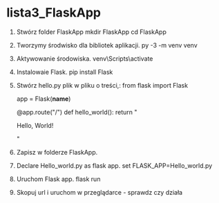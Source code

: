 # lista3_FlaskApp
1. Stwórz folder FlaskApp
	mkdir FlaskApp
	cd FlaskApp

2. Tworzymy środwisko dla bibliotek aplikacji.
	py -3 -m venv venv

3. Aktywowanie środowiska.
	venv\Scripts\activate
  
4. Instalowaie Flask.
	pip install Flask
  
5. Stwórz hello.py plik w pliku o treści,:
	from flask import Flask

	app = Flask(__name__)

	@app.route("/")
	def hello_world():
    		return "<p>Hello, World!</p>"

6. Zapisz w folderze FlaskApp.

7. Declare Hello_world.py as flask app.
	set FLASK_APP=Hello_world.py

8. Uruchom Flask app.
	flask run

9. Skopuj url i uruchom w przeglądarce - sprawdz czy działa

